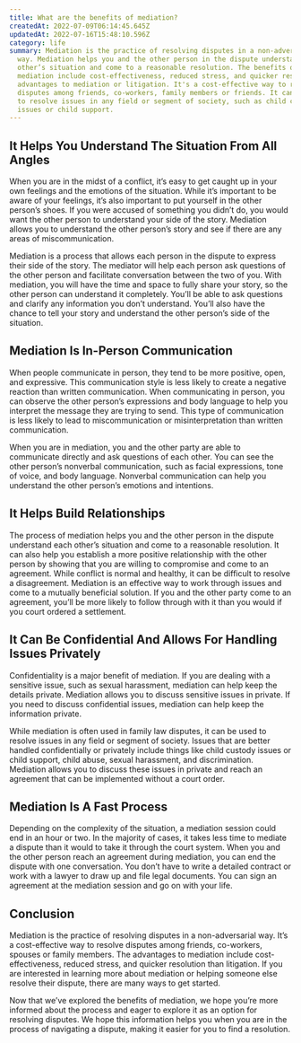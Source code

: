 ```yaml
---
title: What are the benefits of mediation?
createdAt: 2022-07-09T06:14:45.645Z
updatedAt: 2022-07-16T15:48:10.596Z
category: life
summary: Mediation is the practice of resolving disputes in a non-adversarial
  way. Mediation helps you and the other person in the dispute understand each
  other’s situation and come to a reasonable resolution. The benefits of
  mediation include cost-effectiveness, reduced stress, and quicker resolution,
  advantages to mediation or litigation. It's a cost-effective way to resolve
  disputes among friends, co-workers, family members or friends. It can be used
  to resolve issues in any field or segment of society, such as child custody
  issues or child support.
---
```


## It Helps You Understand The Situation From All Angles

When you are in the midst of a conflict, it’s easy to get caught up in your own feelings and the emotions of the situation. While it’s important to be aware of your feelings, it’s also important to put yourself in the other person’s shoes. If you were accused of something you didn’t do, you would want the other person to understand your side of the story. Mediation allows you to understand the other person’s story and see if there are any areas of miscommunication.

Mediation is a process that allows each person in the dispute to express their side of the story. The mediator will help each person ask questions of the other person and facilitate conversation between the two of you. With mediation, you will have the time and space to fully share your story, so the other person can understand it completely. You’ll be able to ask questions and clarify any information you don’t understand. You’ll also have the chance to tell your story and understand the other person’s side of the situation.

## Mediation Is In-Person Communication

When people communicate in person, they tend to be more positive, open, and expressive. This communication style is less likely to create a negative reaction than written communication. When communicating in person, you can observe the other person’s expressions and body language to help you interpret the message they are trying to send. This type of communication is less likely to lead to miscommunication or misinterpretation than written communication.

When you are in mediation, you and the other party are able to communicate directly and ask questions of each other. You can see the other person’s nonverbal communication, such as facial expressions, tone of voice, and body language. Nonverbal communication can help you understand the other person’s emotions and intentions.

## It Helps Build Relationships

The process of mediation helps you and the other person in the dispute understand each other’s situation and come to a reasonable resolution. It can also help you establish a more positive relationship with the other person by showing that you are willing to compromise and come to an agreement.
While conflict is normal and healthy, it can be difficult to resolve a disagreement. Mediation is an effective way to work through issues and come to a mutually beneficial solution. If you and the other party come to an agreement, you’ll be more likely to follow through with it than you would if you court ordered a settlement.

## It Can Be Confidential And Allows For Handling Issues Privately

Confidentiality is a major benefit of mediation. If you are dealing with a sensitive issue, such as sexual harassment, mediation can help keep the details private. Mediation allows you to discuss sensitive issues in private. If you need to discuss confidential issues, mediation can help keep the information private.

While mediation is often used in family law disputes, it can be used to resolve issues in any field or segment of society. Issues that are better handled confidentially or privately include things like child custody issues or child support, child abuse, sexual harassment, and discrimination. Mediation allows you to discuss these issues in private and reach an agreement that can be implemented without a court order.

## Mediation Is A Fast Process

Depending on the complexity of the situation, a mediation session could end in an hour or two. In the majority of cases, it takes less time to mediate a dispute than it would to take it through the court system.
When you and the other person reach an agreement during mediation, you can end the dispute with one conversation. You don’t have to write a detailed contract or work with a lawyer to draw up and file legal documents. You can sign an agreement at the mediation session and go on with your life.

## Conclusion

Mediation is the practice of resolving disputes in a non-adversarial way. It’s a cost-effective way to resolve disputes among friends, co-workers, spouses or family members. The advantages to mediation include cost-effectiveness, reduced stress, and quicker resolution than litigation. If you are interested in learning more about mediation or helping someone else resolve their dispute, there are many ways to get started.

Now that we’ve explored the benefits of mediation, we hope you’re more informed about the process and eager to explore it as an option for resolving disputes. We hope this information helps you when you are in the process of navigating a dispute, making it easier for you to find a resolution.
